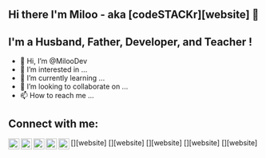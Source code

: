 ## Hi there I'm Miloo - aka [codeSTACKr][website] 👋

## I'm a Husband, Father,  Developer, and Teacher !
- 👋 Hi, I’m @MilooDev
- 👀 I’m interested in ...
- 🌱 I’m currently learning ...
- 💞️ I’m looking to collaborate on ...
- 📫 How to reach me ...

## Connect with me:

[<img align="left" alt="miloo-dev.com" width="22px" src="natariamc.com" />][website]
[<img align="left" alt="miloo-dev.com" width="22px" src="natariamc.com" />][website]
[<img align="left" alt="miloo-dev.com" width="22px" src="natariamc.com" />][website]
[<img align="left" alt="miloo-dev.com" width="22px" src="natariamc.com" />][website]
[<img align="left" alt="miloo-dev.com" width="22px" src="natariamc.com" />][website]

